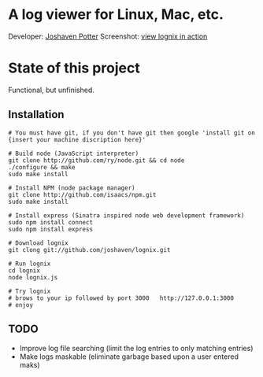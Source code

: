 # A log viewer for Linux, Mac, etc.
Developer: [Joshaven Potter](mailto:yourtech@gmail.com)
Screenshot: [view lognix in action](http://skitch.com/joshaven/dqbnh/log-viewer)

# State of this project
Functional, but unfinished.

## Installation
    
    # You must have git, if you don't have git then google 'install git on {insert your machine discription here}'
    
    # Build node (JavaScript interpreter)
    git clone http://github.com/ry/node.git && cd node
    ./configure && make
    sudo make install
    
    # Install NPM (node package manager)
    git clone http://github.com/isaacs/npm.git
    sudo make install
    
    # Install express (Sinatra inspired node web development framework)
    sudo npm install connect
    sudo npm install express
    
    # Download lognix
    git clong git://github.com/joshaven/lognix.git

    # Run lognix
    cd lognix
    node lognix.js
    
    # Try lognix
    # brows to your ip followed by port 3000   http://127.0.0.1:3000
    # enjoy
    
## TODO
* Improve log file searching (limit the log entries to only matching entries)
* Make logs maskable (eliminate garbage based upon a user entered maks)